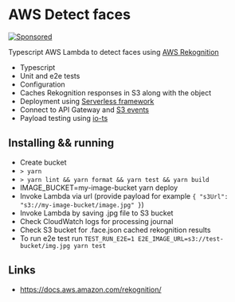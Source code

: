 # AWS Detect faces

[![Sponsored](https://img.shields.io/badge/chilicorn-sponsored-brightgreen.svg)](http://spiceprogram.org/oss-sponsorship)

Typescript AWS Lambda to detect faces using [AWS Rekognition](https://docs.aws.amazon.com/rekognition/)

  * Typescript
  * Unit and e2e tests
  * Configuration
  * Caches Rekognition responses in S3 along with the object
  * Deployment using [Serverless framework](https://serverless.com)
  * Connect to API Gateway and [S3 events](https://serverless.com/framework/docs/providers/aws/events/s3#setting-filter-rules)
  * Payload testing using [io-ts](https://github.com/gcanti/io-ts)

## Installing && running

  * Create bucket
  * `> yarn`
  * `> yarn lint && yarn format && yarn test && yarn build`
  * IMAGE_BUCKET=my-image-bucket yarn deploy
  * Invoke Lambda via url (provide payload for example `{ "s3Url": "s3://my-image-bucket/image.jpg" }`)
  * Invoke Lambda by saving .jpg file to S3 bucket
  * Check CloudWatch logs for processing journal
  * Check S3 bucket for .face.json cached rekognition results
  * To run e2e test run `TEST_RUN_E2E=1 E2E_IMAGE_URL=s3://test-bucket/img.jpg yarn test`

## Links

  * https://docs.aws.amazon.com/rekognition/
